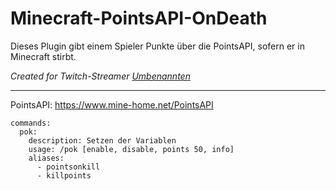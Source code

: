 # Minecraft-PointsAPI-OnDeath
Dieses Plugin gibt einem Spieler Punkte über die PointsAPI, sofern er in Minecraft stirbt.

_Created for Twitch-Streamer [Umbenannten](https://www.twitch.tv/umbenannten)_

---

PointsAPI: https://www.mine-home.net/PointsAPI
```
commands:
  pok:
    description: Setzen der Variablen
    usage: /pok [enable, disable, points 50, info]    
    aliases:    
      - pointsonkill      
      - killpoints
```
